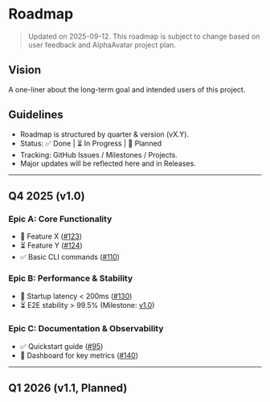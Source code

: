 # Roadmap

> Updated on 2025-09-12. This roadmap is subject to change based on user feedback and AlphaAvatar project plan.

## Vision
A one-liner about the long-term goal and intended users of this project.

## Guidelines
- Roadmap is structured by quarter & version (vX.Y).
- Status: ✅ Done | ⏳ In Progress | 📝 Planned
- Tracking: GitHub Issues / Milestones / Projects.
- Major updates will be reflected here and in Releases.

---

## Q4 2025 (v1.0)
### Epic A: Core Functionality
- 📝 Feature X ([#123](../issues/123))
- ⏳ Feature Y ([#124](../issues/124))
- ✅ Basic CLI commands ([#110](../pull/110))

### Epic B: Performance & Stability
- 📝 Startup latency < 200ms ([#130](../issues/130))
- ⏳ E2E stability > 99.5% (Milestone: [v1.0](../milestone/1))

### Epic C: Documentation & Observability
- ✅ Quickstart guide ([#95](../pull/95))
- 📝 Dashboard for key metrics ([#140](../issues/140))

---

## Q1 2026 (v1.1, Planned)
